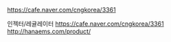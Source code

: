 


https://cafe.naver.com/cngkorea/3361




인젝터/레귤레이터
https://cafe.naver.com/cngkorea/3361
http://hanaems.com/product/


